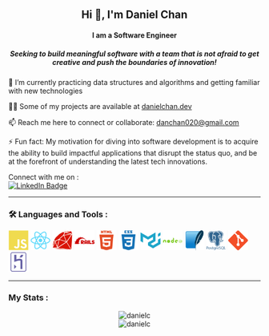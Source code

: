<h2 align="center"> Hi 👋, I'm Daniel Chan</h2>
<h4 align="center"> I am a Software Engineer </h4>
<h5 align="center"> Seeking to build meaningful software with a team that is not afraid to get creative and push the boundaries of innovation! </h5>


🌱 I’m currently practicing data structures and algorithms and getting familiar with new technologies 

👨‍💻 Some of my projects are available at <a href="https://www.danielchan.dev"> danielchan.dev </a>

📫 Reach me here to connect or collaborate: danchan020@gmail.com

⚡ Fun fact: My motivation for diving into software development is to acquire the ability to build impactful applications that disrupt the status quo, and be at the forefront of understanding the latest tech innovations. <br>

Connect with me on :<br>
  <a href="https://www.linkedin.com/in/danielchan-/">
    <img src="https://img.shields.io/badge/LinkedIn-blue?style=for-the-badge&logo=linkedin&logoColor=white" alt="LinkedIn Badge"/>
  </a>
  
  ---
  ### :hammer_and_wrench: Languages and Tools :
  
  <div>
      <img src="https://github.com/devicons/devicon/blob/master/icons/javascript/javascript-plain.svg" width="40" height="40"/>
      <img src="https://github.com/devicons/devicon/blob/master/icons/react/react-original.svg" width="40" height="40"/>
      <img src="https://github.com/devicons/devicon/blob/master/icons/ruby/ruby-plain.svg" width="40" height="40"/>
      <img src="https://github.com/devicons/devicon/blob/master/icons/rails/rails-plain-wordmark.svg" width="40" height="40"/>
      <img src="https://github.com/devicons/devicon/blob/master/icons/html5/html5-plain-wordmark.svg" width="40" height="40"/>
      <img src="https://github.com/devicons/devicon/blob/master/icons/css3/css3-plain-wordmark.svg" width="40" height="40"/>
      <img src="https://github.com/devicons/devicon/blob/master/icons/materialui/materialui-plain.svg" width="40" height="40"/>
      <img src="https://github.com/devicons/devicon/blob/master/icons/nodejs/nodejs-plain-wordmark.svg" width="40" height="40"/>
      <img src="https://github.com/devicons/devicon/blob/master/icons/sqlite/sqlite-original.svg" width="40" height="40"/>
      <img src="https://github.com/devicons/devicon/blob/master/icons/postgresql/postgresql-plain-wordmark.svg" width="40" height="40"/>
      <img src="https://github.com/devicons/devicon/blob/master/icons/git/git-original.svg" width="40" height="40"/>
      <img src="https://github.com/devicons/devicon/blob/master/icons/heroku/heroku-original.svg" width="40" height="40"/>
  </div>
  
  ---
  ### My Stats : 
  
<div align="center"><img src="https://github-readme-streak-stats.herokuapp.com/?user=danchan020&theme=dark" alt="danielc" /></div>

<div align="center"><img src="https://github-readme-stats.vercel.app/api/top-langs?username=danchan020&show_icons=true&locale=en&layout=compact&theme=dark" alt="danielc" /></div>
